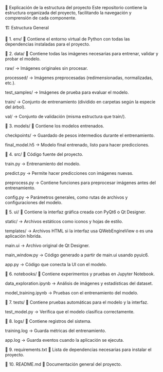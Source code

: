 📂 Explicación de la estructura del proyecto
Este repositorio contiene la estructura organizada del proyecto, facilitando la navegación y comprensión de cada componente.

🏗 Estructura General

📁 1. env/
📌 Contiene el entorno virtual de Python con todas las dependencias instaladas para el proyecto.

📁 2. data/
📌 Contiene todas las imágenes necesarias para entrenar, validar y probar el modelo.

raw/ → Imágenes originales sin procesar.

processed/ → Imágenes preprocesadas (redimensionadas, normalizadas, etc.).

test_samples/ → Imágenes de prueba para evaluar el modelo.

train/ → Conjunto de entrenamiento (dividido en carpetas según la especie del árbol).

val/ → Conjunto de validación (misma estructura que train/).

📁 3. models/
📌 Contiene los modelos entrenados.

checkpoints/ → Guardado de pesos intermedios durante el entrenamiento.

final_model.h5 → Modelo final entrenado, listo para hacer predicciones.

📁 4. src/
📌 Código fuente del proyecto.

train.py → Entrenamiento del modelo.

predict.py → Permite hacer predicciones con imágenes nuevas.

preprocess.py → Contiene funciones para preprocesar imágenes antes del entrenamiento.

config.py → Parámetros generales, como rutas de archivos y configuraciones del modelo.

📁 5. ui/
📌 Contiene la interfaz gráfica creada con PyQt6 o Qt Designer.

static/ → Archivos estáticos como iconos y hojas de estilo.

templates/ → Archivos HTML si la interfaz usa QWebEngineView o es una aplicación híbrida.

main.ui → Archivo original de Qt Designer.

main_window.py → Código generado a partir de main.ui usando pyuic6.

app.py → Código que conecta la UI con el modelo.

📁 6. notebooks/
📌 Contiene experimentos y pruebas en Jupyter Notebook.

data_exploration.ipynb → Análisis de imágenes y estadísticas del dataset.

model_training.ipynb → Pruebas con el entrenamiento del modelo.

📁 7. tests/
📌 Contiene pruebas automáticas para el modelo y la interfaz.

test_model.py → Verifica que el modelo clasifica correctamente.

📁 8. logs/
📌 Contiene registros del sistema.

training.log → Guarda métricas del entrenamiento.

app.log → Guarda eventos cuando la aplicación se ejecuta.

📜 9. requirements.txt
📌 Lista de dependencias necesarias para instalar el proyecto.

📜 10. README.md
📌 Documentación general del proyecto.

